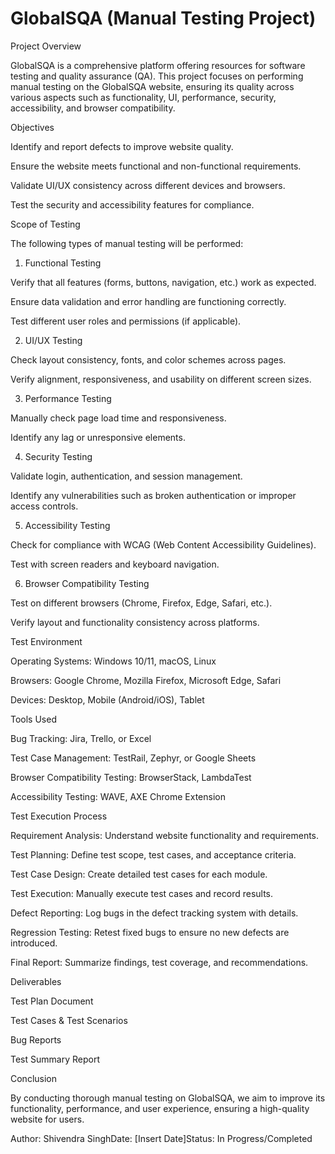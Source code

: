 # GlobalSQA (Manual Testing Project)
Project Overview

GlobalSQA is a comprehensive platform offering resources for software testing and quality assurance (QA). This project focuses on performing manual testing on the GlobalSQA website, ensuring its quality across various aspects such as functionality, UI, performance, security, accessibility, and browser compatibility.

Objectives

Identify and report defects to improve website quality.

Ensure the website meets functional and non-functional requirements.

Validate UI/UX consistency across different devices and browsers.

Test the security and accessibility features for compliance.

Scope of Testing

The following types of manual testing will be performed:

1. Functional Testing

Verify that all features (forms, buttons, navigation, etc.) work as expected.

Ensure data validation and error handling are functioning correctly.

Test different user roles and permissions (if applicable).

2. UI/UX Testing

Check layout consistency, fonts, and color schemes across pages.

Verify alignment, responsiveness, and usability on different screen sizes.

3. Performance Testing

Manually check page load time and responsiveness.

Identify any lag or unresponsive elements.

4. Security Testing

Validate login, authentication, and session management.

Identify any vulnerabilities such as broken authentication or improper access controls.

5. Accessibility Testing

Check for compliance with WCAG (Web Content Accessibility Guidelines).

Test with screen readers and keyboard navigation.

6. Browser Compatibility Testing

Test on different browsers (Chrome, Firefox, Edge, Safari, etc.).

Verify layout and functionality consistency across platforms.

Test Environment

Operating Systems: Windows 10/11, macOS, Linux

Browsers: Google Chrome, Mozilla Firefox, Microsoft Edge, Safari

Devices: Desktop, Mobile (Android/iOS), Tablet

Tools Used

Bug Tracking: Jira, Trello, or Excel

Test Case Management: TestRail, Zephyr, or Google Sheets

Browser Compatibility Testing: BrowserStack, LambdaTest

Accessibility Testing: WAVE, AXE Chrome Extension

Test Execution Process

Requirement Analysis: Understand website functionality and requirements.

Test Planning: Define test scope, test cases, and acceptance criteria.

Test Case Design: Create detailed test cases for each module.

Test Execution: Manually execute test cases and record results.

Defect Reporting: Log bugs in the defect tracking system with details.

Regression Testing: Retest fixed bugs to ensure no new defects are introduced.

Final Report: Summarize findings, test coverage, and recommendations.

Deliverables

Test Plan Document

Test Cases & Test Scenarios

Bug Reports

Test Summary Report

Conclusion

By conducting thorough manual testing on GlobalSQA, we aim to improve its functionality, performance, and user experience, ensuring a high-quality website for users.

Author: Shivendra SinghDate: [Insert Date]Status: In Progress/Completed
